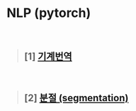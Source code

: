 # NLP (pytorch)   
<br>


>## [1] <a href="https://github.com/jiyun1006/nlp-diveIntoDeep/blob/main/nlp_history.md"> 기계번역 </a>      

<br>   

>## [2] <a href="https://github.com/jiyun1006/nlp-diveIntoDeep/blob/main/preprocessing.md"> 분절 (segmentation) </a>   



  




